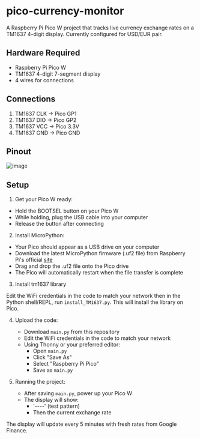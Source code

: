 # pico-currency-monitor

A Raspberry Pi Pico W project that tracks live currency exchange rates on a TM1637 4-digit display. Currently configured for USD/EUR pair.

## Hardware Required

- Raspberry Pi Pico W
- TM1637 4-digit 7-segment display
- 4 wires for connections

## Connections

1. TM1637 CLK → Pico GP1
2. TM1637 DIO → Pico GP2
3. TM1637 VCC → Pico 3.3V
4. TM1637 GND → Pico GND

## Pinout

![image](https://github.com/user-attachments/assets/0dbf1a46-9f78-4ba0-a7f4-ad30bc4eaf4a)



## Setup

1. Get your Pico W ready:

- Hold the BOOTSEL button on your Pico W
- While holding, plug the USB cable into your computer
- Release the button after connecting

2. Install MicroPython:

- Your Pico should appear as a USB drive on your computer
- Download the latest MicroPython firmware (.uf2 file) from Raspberry Pi's official [site](https://www.raspberrypi.com/documentation/microcontrollers/micropython.html)
- Drag and drop the .uf2 file onto the Pico drive
- The Pico will automatically restart when the file transfer is complete

3. Install tm1637 library

Edit the WiFi credentials in the code to match your network then in the Python shell/REPL, run `install_TM1637.py`. This will install the library on Pico.

4. Upload the code:
   - Download `main.py` from this repository
   - Edit the WiFi credentials in the code to match your network
   - Using Thonny or your preferred editor:
     - Open `main.py`
     - Click "Save As"
     - Select "Raspberry Pi Pico"
     - Save as `main.py`

5. Running the project:
   - After saving `main.py`, power up your Pico W
   - The display will show:
     - '----' (test pattern)
     - Then the current exchange rate

The display will update every 5 minutes with fresh rates from Google Finance.
